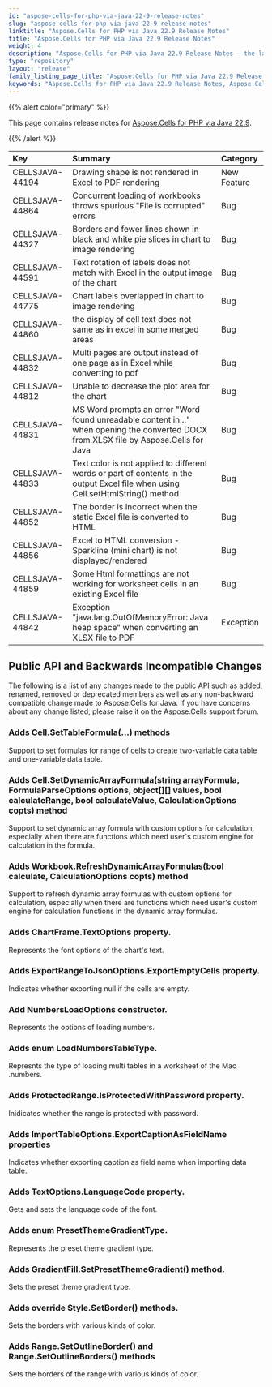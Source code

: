 ```yaml
---
id: "aspose-cells-for-php-via-java-22-9-release-notes"
slug: "aspose-cells-for-php-via-java-22-9-release-notes"
linktitle: "Aspose.Cells for PHP via Java 22.9 Release Notes"
title: "Aspose.Cells for PHP via Java 22.9 Release Notes"
weight: 4
description: "Aspose.Cells for PHP via Java 22.9 Release Notes – the latest enhancements, new features, and fixes."
type: "repository"
layout: "release"
family_listing_page_title: "Aspose.Cells for PHP via Java 22.9 Release Notes"
keywords: "Aspose.Cells for PHP via Java 22.9 Release Notes, Aspose.Cells for PHP via Java 22.9 updates and fixes"
---
```


{{% alert color="primary" %}}

This page contains release notes for [Aspose.Cells for PHP via Java 22.9](https://releases.aspose.com/cells/php/new-releases/aspose.cells-for-php-via-java-22.9/).

{{% /alert %}}

|**Key**|**Summary**|**Category**|
| :- | :- | :- |
|CELLSJAVA-44194|Drawing shape is not rendered in Excel to PDF rendering|New Feature
|CELLSJAVA-44864|Concurrent loading of workbooks throws spurious "File is corrupted" errors|Bug
|CELLSJAVA-44327|Borders and fewer lines shown in black and white pie slices in chart to image rendering|Bug
|CELLSJAVA-44591|Text rotation of labels does not match with Excel in the output image of the chart|Bug
|CELLSJAVA-44775|Chart labels overlapped in chart to image rendering|Bug
|CELLSJAVA-44860|the display of cell  text does not same as in excel in some merged areas|Bug
|CELLSJAVA-44832|Multi pages are output instead of one page as in Excel while converting to pdf|Bug
|CELLSJAVA-44812|Unable to decrease the plot area for the chart|Bug
|CELLSJAVA-44831|MS Word prompts an error "Word found unreadable content in..." when opening the converted DOCX from XLSX file by Aspose.Cells for Java|Bug
|CELLSJAVA-44833|Text color is not applied to different words or part of contents in the output Excel file when using Cell.setHtmlString() method|Bug
|CELLSJAVA-44852|The border is incorrect when the static Excel file is converted to HTML |Bug
|CELLSJAVA-44856|Excel to HTML conversion - Sparkline (mini chart) is not displayed/rendered |Bug
|CELLSJAVA-44859|Some Html formattings are not working for worksheet cells in an existing Excel file|Bug
|CELLSJAVA-44842|Exception "java.lang.OutOfMemoryError: Java heap space" when converting an XLSX file  to PDF|Exception

## **Public API and Backwards Incompatible Changes**

The following is a list of any changes made to the public API such as added, renamed, removed or deprecated members as well as any non-backward compatible change made to Aspose.Cells for Java. If you have concerns about any change listed, please raise it on the Aspose.Cells support forum.

### **Adds Cell.SetTableFormula(...) methods**

Support to set formulas for range of cells to create two-variable data table and one-variable data table.

### **Adds Cell.SetDynamicArrayFormula(string arrayFormula, FormulaParseOptions options, object[][] values, bool calculateRange, bool calculateValue, CalculationOptions copts) method**

Support to set dynamic array formula with custom options for calculation, especially when there are functions which need user's custom engine for calculation in the formula.

### **Adds Workbook.RefreshDynamicArrayFormulas(bool calculate, CalculationOptions copts) method**

Support to refresh dynamic array formulas with custom options for calculation, especially when there are functions which need user's custom engine for calculation functions in the dynamic array formulas.

### **Adds ChartFrame.TextOptions property.**

Represents the font options of the chart's text.

### **Adds ExportRangeToJsonOptions.ExportEmptyCells property.**

Indicates whether exporting null if the cells are empty.

### **Add NumbersLoadOptions constructor.**

Represents the options of loading numbers.

### **Adds enum LoadNumbersTableType.**

Represnts the type of loading multi tables in a worksheet of the Mac .numbers.

### **Adds ProtectedRange.IsProtectedWithPassword property.**

Inidicates whether the range is protected with password.

### **Adds ImportTableOptions.ExportCaptionAsFieldName properties**

Indicates whether exporting caption as field name when importing data table.

### **Adds TextOptions.LanguageCode property.**

Gets and sets the language code of the font.

### **Adds enum PresetThemeGradientType.**

Represents the preset theme gradient type.

### **Adds GradientFill.SetPresetThemeGradient() method.**

Sets the preset theme gradient type.

### **Adds override Style.SetBorder() methods.**

Sets the borders with various kinds of color.

### **Adds Range.SetOutlineBorder() and Range.SetOutlineBorders() methods**

Sets the borders of the range with various kinds of color.
